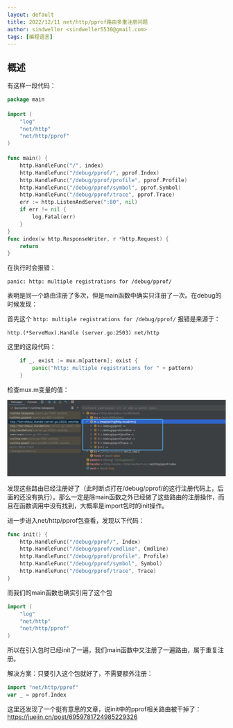 ```yaml
---
layout: default
title: 2022/12/11 net/http/pprof路由多重注册问题
author: sindweller <sindweller5530@gmail.com>
tags: [编程语言]
---
```


## 概述
有这样一段代码：

```go
package main

import (
	"log"
	"net/http"
	"net/http/pprof"
)

func main() {
	http.HandleFunc("/", index)
	http.HandleFunc("/debug/pprof/", pprof.Index)
	http.HandleFunc("/debug/pprof/profile", pprof.Profile)
	http.HandleFunc("/debug/pprof/symbol", pprof.Symbol)
	http.HandleFunc("/debug/pprof/trace", pprof.Trace)
	err := http.ListenAndServe(":80", nil)
	if err != nil {
		log.Fatal(err)
	}
}
func index(w http.ResponseWriter, r *http.Request) {
	return
}
```

在执行时会报错：

```shell
panic: http: multiple registrations for /debug/pprof/
```

表明是同一个路由注册了多次，但是main函数中确实只注册了一次。在debug的时候发现：

首先这个 `http: multiple registrations for /debug/pprof/` 报错是来源于：
```shell
http.(*ServeMux).Handle (server.go:2503) net/http
```

这里的这段代码：

```go
	if _, exist := mux.m[pattern]; exist {
		panic("http: multiple registrations for " + pattern)
	}
```

检查mux.m变量的值：

![debug](assets/debug1.png)

发现这些路由已经注册好了（此时断点打在/debug/pprof/的这行注册代码上，后面的还没有执行）。那么一定是除main函数之外已经做了这些路由的注册操作，而且在函数调用中没有找到，大概率是import包时的init操作。

进一步进入net/http/pprof包查看，发现以下代码：

```go
func init() {
	http.HandleFunc("/debug/pprof/", Index)
	http.HandleFunc("/debug/pprof/cmdline", Cmdline)
	http.HandleFunc("/debug/pprof/profile", Profile)
	http.HandleFunc("/debug/pprof/symbol", Symbol)
	http.HandleFunc("/debug/pprof/trace", Trace)
}
```

而我们的main函数也确实引用了这个包 
```go
import (
	"log"
	"net/http"
	"net/http/pprof"
)
```
所以在引入包时已经init了一遍，我们main函数中又注册了一遍路由，属于重复注册。

解决方案：只要引入这个包就好了，不需要额外注册：

```go
import "net/http/pprof"
var _ = pprof.Index
```

这里还发现了一个挺有意思的文章，说init中的pprof相关路由被干掉了：
https://juejin.cn/post/6959781724985229326